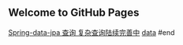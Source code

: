 ## Welcome to GitHub Pages
[Spring-data-jpa 查询  复杂查询陆续完善中](http://www.cnblogs.com/sxdcgaq8080/p/7894828.html)
[data](https://github.com/xiechuansjtu/soopong.github.io/blob/master/2018%20SCIE%20Categories%20'OCEANOGRAPHY'.xlsx)
#end

